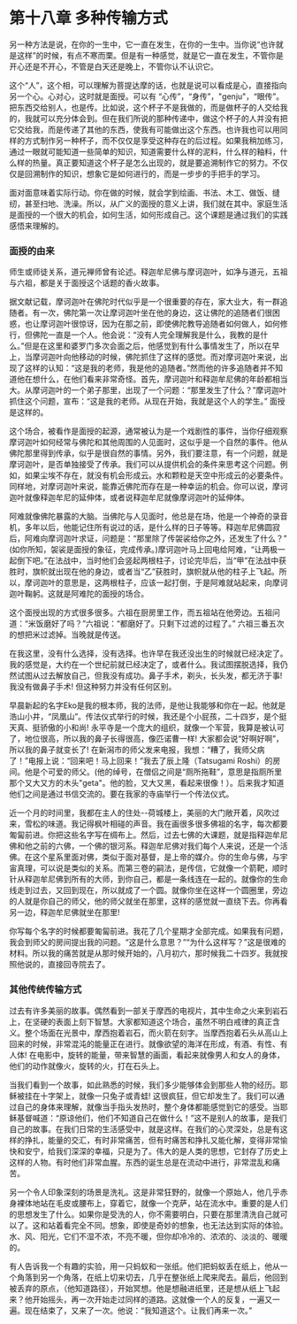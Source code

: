 # 第十八章 多种传输方式

另一种方法是说，在你的一生中，它一直在发生，在你的一生中。当你说“也许就是这样”的时候，有点不寒而栗。但是有一种感觉，就是它一直在发生，不管你是开心还是不开心，不管是白天还是晚上，不管你认不认识它。

这个“人”，这个相，可以理解为菩提达摩的话，也就是说可以看成是心，直接指向另一个心。心对心，这时就是面授。可以有 “心传”，“身传”，"genju"，“眼传”。把东西交给别人，也是传。比如说，这个杯子不是我做的，而是做杯子的人交给我的，我就可以充分体会到。但在我们所说的那种传递中，做这个杯子的人并没有把它交给我，而是传递了其他的东西，使我有可能做出这个东西。也许我也可以用同样的方式制作另一种杯子，而不仅仅是享受这种存在的后过程。如果我稍加练习，通过一眼就可能知道一些简单的知识，知道需要什么样的泥料，什么样的釉料，什么样的热量。真正要知道这个杯子是怎么出现的，就是要追溯制作它的努力。不仅仅是回溯制作的知识，想象它是如何进行的，而是一步步的手把手的学习。

面对面意味着实际行动。你在做的时候，就会学到绘画、书法、木工、做饭、缝纫，甚至扫地、洗澡。所以，从广义的面授的意义上讲，我们就在其中。家庭生活是面授的一个很大的机会，如何生活，如何形成自己。这个课题是通过我们的实践感悟来理解的。

### 面授的由来

师生或师徒关系，道元禅师曾有论述。释迦牟尼佛与摩诃迦叶，如净与道元，五祖与六祖，都是关于面授这个话题的香火故事。

据文献记载，摩诃迦叶在佛陀时代似乎是一个很重要的存在，家大业大，有一群追随者。有一次，佛陀第一次让摩诃迦叶坐在他的身边，这让佛陀的追随者们很困惑，也让摩诃迦叶很惊讶，因为在那之前，即使佛陀教导追随者如何做人，如何修行，但佛陀一直是一个人。他会说：“没有人完全理解我是什么，我教的是什么。”但是在这里和婆罗门多次会面之后，他感觉到有什么事情发生了，所以在早上，当摩诃迦叶向他移动的时候，佛陀抓住了这样的感觉。而对摩诃迦叶来说，出现了这样的认知：“这是我的老师，我是他的追随者。”然而他的许多追随者并不知道他在想什么，在他们看来非常奇怪。首先，摩诃迦叶和释迦牟尼佛的年龄都相当大。从摩诃迦叶的一个弟子那里，出现了一个问题：“那里发生了什么？”摩诃迦叶抓住这个问题，宣布：“这是我的老师。从现在开始，我就是这个人的学生。” 面授是这样的。

这个场合，被看作是面授的起源，通常被认为是一个戏剧性的事件，当你仔细观察摩诃迦叶如何经常与佛陀和其他周围的人见面时，这似乎是一个自然的事件。他从佛陀那里得到传承，似乎是很自然的事情。另外，我们要注意，有一个问题，就是摩诃迦叶，是否单独接受了传承。我们可以从提供机会的条件来思考这个问题。例如，如果尘埃不存在，就没有机会形成云。水和颗粒是天空中形成云的必要条件。同样地，对摩诃迦叶来说，能靠近佛陀而存在是一种幸运的机会。你可以说，摩诃迦叶就像释迦牟尼的延伸体，或者说释迦牟尼就像摩诃迦叶的延伸体。

阿难就像佛陀暴露的大脑。当佛陀与人见面时，他总是在场，他是一个神奇的录音机，多年以后，他能记住所有说过的话，是什么样的日子等等。释迦牟尼佛圆寂后，阿难向摩诃迦叶求证，问题是：“那里除了传袈裟给你之外，还发生了什么？” (如你所知，袈裟是面授的象征，完成传承。)摩诃迦叶马上回电给阿难，“让两极一起倒下吧。”在法战中，当时他们会竖起两根柱子，讨论完毕后，当“甲”在法战中获胜时，旗帜就出现在他的身边，或者当“乙”获胜时，旗帜就从他的柱子上飞起。所以，摩诃迦叶的意思是，这两根柱子，应该一起打倒，于是阿难就站起来，向摩诃迦叶鞠躬。这就是阿难陀的面授的场合。

这个面授出现的方式很多很多。六祖在厨房里工作，而五祖站在他旁边。五祖问道：“米饭磨好了吗？”六祖说：“都磨好了。只剩下过滤的过程了。” 六祖三番五次的想把米过滤掉。当晚就是传送。

在我这里，没有什么选择，没有选择。也许早在我还没出生的时候就已经决定了。我的感觉是，大约在一个世纪前就已经决定了，或者什么。我试图摆脱选择，我仍然试图从过去解放自己，但我没有成功。鼻子手术，剃头，长头发，都无济于事! 我没有做鼻子手术! 但这种努力并没有任何区别。

早晨新起的名字Eko是我的根本师，我的法师，是他让我能够和你在一起。他就是浩山小井，“凤凰山”。传法仪式举行的时候，我还是个小屁孩，二十四岁，是个挺天真、挺骄傲的小和尚! 永平寺是一个庞大的组织，就像一个军营，我算是被认可了，地位很高，所以我的鼻子长得很高，像匹诺曹一样! 大家都会说“好啊好啊”，所以我的鼻子就变长了! 在新潟市的师父发来电报，我想：“糟了，我师父病了！”电报上说：“回来吧！马上回来！”我去了辰上隆（Tatsugami Roshi）的房间。他是个可爱的师父。(他的绰号，在僧侣之间是“厕所拖鞋”，意思是指厕所里那个又大又方的木头"geta"。他的脸，又大又黑，看起来很像！）。后来我才知道他们之间是通过书信交流的。要在我家的寺庙举行一个传法仪式。

近一个月的时间里，我都在主人的住处--荷城楼上，美丽的大门敞开着，风吹过来，雪松的味道。我记得枫叶相碰的声音。我在画很多很多佛祖的名字，每次都要匍匐前进。你把这些名字写在绸布上。然后，过去七佛的大课题，就是指释迦牟尼佛和他之前的六佛，一个佛的银河系。释迦牟尼佛对我们每个人来说，还是一个活佛。在这个星系里面对佛，类似于面对基督，是上帝的媒介。你的生命与佛，与宇宙真理，可以说是类似的关系。而第三卷的嗣法，是传信，它就像一个箭靶，顺时针从释迦牟尼佛到所有的大师，到你自己，都是一条线连在一起的。就像你的生命线走到过去，又回到现在，所以就成了一个圆。就像你坐在这样一个圆圈里，旁边的人就是你自己的师父，他的师父就坐在那里，这样的感觉就一直绕下去。你再看另一边，释迦牟尼佛就坐在那里!

你写每个名字的时候都要匍匐前进。我花了几个星期才全部完成。如果我有问题，我会到师父的房间提出我的问题。“这是什么意思？”“为什么这样写？”这是很难的材料。所以我的痛苦就是从那时候开始的，八月初六，那时候我二十四岁。我就按照他说的，直接回寺院去了。

### 其他传统传输方式

过去有许多美丽的故事。偶然看到一部关于摩西的电视片，其中生命之火来到岩石上，在坚硬的表面上刻下智慧。大家都知道这个场合，虽然不明白戒律的真正含义。整个场面在光景中，摩西抱着岩石，而火箭在刻字。当摩西抱着石头从高山上回来的时候，非常混沌的能量正在进行。就像欲望的海洋在形成，有酒、有性、有人体! 在电影中，旋转的能量，带来智慧的画面，看起来就像男人和女人的身体，他们的动作就像火，旋转的火，打在石头上。

当我们看到一个故事，如此熟悉的时候，我们多少能够体会到那些人物的经历。耶稣被挂在十字架上，就像一只兔子或青蛙! 这很疯狂，但它却发生了。我们可以通过自己的身体来理解，就像当手指头发热时，整个身体都能感觉到它的感受。当耶稣基督喊道：“原谅他们，他们不知道自己在做什么！”这不是别人的故事，是我们自己的故事。在我们日常的生活感受中，就是这样。在我们的心灵深处，总是有这样的挣扎，能量的交汇，有时非常痛苦，但有时痛苦和挣扎又能化解，变得非常愉快和安宁，给我们深深的幸福，只是为了。伟大的是人类的思想，它封存了历史上这样的人物。有时他们非常血腥。东西的诞生总是在流动中进行，非常混乱和痛苦。

另一个令人印象深刻的场景是洗礼。这是非常狂野的，就像一个原始人，他几乎赤身裸体地站在毛皮或腰布上，穿着它，就像一个克萨，站在流水中。重要的是人们的思想发生了什么。如果你是受洗的人，你不需要明白，只要在那里清洗自己就可以了。这和站着看完全不同。想象，即使是奇妙的想象，也无法达到实际的体验。水、风、阳光，它们不湿不浓，不亮不暖，但你却冷冷的、浓浓的、淡淡的、暖暖的。

有人告诉我一个有趣的实验，用一只蚂蚁和一张纸。他们把蚂蚁丢在纸上，他从一个角落到另一个角落，在纸上切来切去，几乎在整张纸上爬来爬去。最后，他回到被丢弃的原点，（他知道路径），开始冥想。他是想融进纸里，还是想从纸上飞起来？他开始摇头，再一次开始走过同样的道路。这就像一个人的反复，一遍又一遍。现在结束了，又来了一次。他说：“我知道这个。让我们再来一次。”